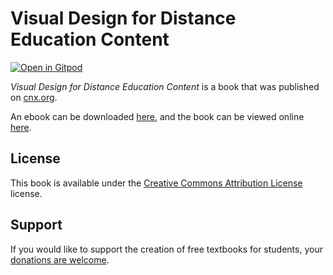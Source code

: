 # Visual Design for Distance Education Content

[![Open in Gitpod](https://gitpod.io/button/open-in-gitpod.svg)](https://gitpod.io/from-referrer/)

_Visual Design for Distance Education Content_ is a book that was published on [cnx.org](https://cnx.org/).

An ebook can be downloaded [here](https://github.com/cnx-user-books/cnxbook-visual-design-for-distance-education-content/releases/latest), and the book can be viewed online [here](https://github.com/cnx-user-books/cnxbook-visual-design-for-distance-education-content/releases/latest).

## License
This book is available under the [Creative Commons Attribution License](./LICENSE) license.

## Support
If you would like to support the creation of free textbooks for students, your [donations are welcome](https://riceconnect.rice.edu/donation/support-openstax-banner).
